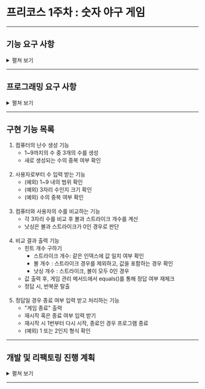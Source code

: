 # 프리코스 1주차 : 숫자 야구 게임

---

## 기능 요구 사항

<details>
<summary>펼쳐 보기</summary>

> ✅ `문제의 핵심` : **1부터 9**까지 **서로 다른 수**로 이루어진 **3자리의 수**를 맞추는 게임

### 1. 대전제

- 승리 조건
    - 힌트를 바탕으로 상대방(컴퓨터)의 수를 맞춘다.
- 힌트 출력
    - 스트라이크 : 같은 수가 같은 위치에 존재
    - 볼 : 같은 수가 다른 위치에 존재
    - 낫싱 : 같은 수가 없는 경우


### 2. 메인 기능

1. `문제 생성` : 난수를 생성한다.
    - 난수 범위 : 1~9까지의 수 중 서로 다른 3개의 수
2. `문제 맞추기` : 사용자로부터 수를 입력 받는다.
    - 수의 입력 범위 : 1~9까지의 수 중 서로 다른 3개의 수
3. `힌트를 바탕으로 결과 출력하기` : 종료 조건을 만족할 때까지 반복한다.
    - 종료 조건 : 3스트라이크(정답) 일 때
4. `종료 후` : 사용자로부터 게임 재시작 혹은 종료 여부 입력 받기
    - 게임 재시작 : 1
    - 게임 종료 : 2


### 3. 예외 처리

1. 주어진 예외 사항
    - 사용자 입력 오류
        - 게임 중인 경우
            - 형식 : 숫자가 아닌 경우
            - 개수 : 3개가 아닌 경우
            - 범위 : 1~9가 아닌 경우
            - 조건 : 같은 수가 포함된 경우
        - 종료 후
            - 1 또는 2가 아닌 경우

</details>

---

## 프로그래밍 요구 사항

<details>
<summary>펼쳐 보기</summary>

1. [Google Java Style Guide](https://google.github.io/styleguide/javaguide.html)을 준수한다.
2. Google Java Style Guide와 다른 부분만 아래 명시한다.

---

### 4.2 블럭 들여쓰기: +4 스페이스

새 블록 또는 블록과 유사한 구조(block-like construct)가 열릴 때마다 들여쓰기가 네 칸씩 증가합니다. 블록이 끝나면 들여쓰기는 이전 들여쓰기 단계로 돌아갑니다. 들여쓰기 단계는 블록 전체의 코드와
주석 모두에 적용됩니다.

### 4.4 열 제한: 120

Java 코드의 열 제한은 120자입니다. "문자"는 유니코드 코드 포인트를 의미합니다.

### 4.5.2 들여쓰기 지속은 최소 +8 스페이스

줄 바꿈 시 그 다음 줄은 원래 줄에서 +8 이상 들여씁니다.

### 4.6.1 수직 빈 줄

...

빈 줄은 가독성을 향상시키기 위해서라면 어디든(예를 들면 논리적으로 코드를 구분하기 위해 문장 사이) 사용 될 수 있습니다. 클래스의 첫 번째 멤버나 초기화(initializer) 또는 마지막 멤버 또는 초기화(
initializer) 뒤의 빈 줄은 권장되지도 비권장하지도 않습니다.

> 클래스의 첫 번째 멤버나 초기화(initializer) 앞에 있는 빈줄을 강제하지 않습니다.

...

</details>

---

## 구현 기능 목록

1. 컴퓨터의 난수 생성 기능
    - 1~9까지의 수 중 3개의 수를 생성
    - 새로 생성되는 수의 중복 여부 확인
<br><br>
2. 사용자로부터 수 입력 받는 기능
    - (예외) 1~9 내의 범위 확인
    - (예외) 3자리 수인지 크기 확인
    - (예외) 수의 중복 여부 확인
    <br><br>
3. 컴퓨터와 사용자의 수를 비교하는 기능
    - 각 3자리 수를 비교 후 볼과 스트라이크 개수를 계산
    - 낫싱은 볼과 스트라이크가 0인 경우로 판단
      <br><br>
4. 비교 결과 출력 기능
    - 힌트 개수 구하기
      - 스트라이크 개수: 같은 인덱스에 값 일치 여부 확인 
      - 볼 개수 : 스트라이크 경우를 제외하고, 값을 포함하는 경우 확인
      - 낫싱 개수 : 스트라이크, 볼이 모두 0인 경우
    - 값 출력 후, 게임 관리 메서드에서 equals()를 통해 정답 여부 재체크
    - 정답 시, 반복문 탈출
      <br><br>
5. 정답일 경우 종료 여부 입력 받고 처리하는 기능
    - "게임 종료" 출력
    - 재시작 혹은 종료 여부 입력 받기
    - 재시작 시 1번부터 다시 시작, 종료인 경우 프로그램 종료
    - (예외) 1 또는 2인지 형식 확인

---

## 개발 및 리팩토링 진행 계획

<details>
<summary>펼쳐 보기</summary>

1. 요구 사항 분석
    - 주어진 요구 사항 분석 후, 요구 사항﹒구현할 기능 목록﹒개발 진행 계획 작성 
    - 기능 목록은 로직﹒예외 처리를 구분하여 작성 
<br><br>
2. 입/출력﹒도메인﹒서비스 패키지 구조 설계
   - 클래스 다이어그램 작성
   - OOP 원칙 준수에 신경 쓰기
     <br><br>
3. 전체적인 리팩토링
   - Google 코드 컨벤션 검토
   - 클린 코드에 신경 쓰기
     <br><br>
4. 테스트 코드 추가

</details>

---